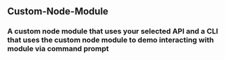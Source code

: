 <h2> Custom-Node-Module </h2>
<h3> A custom node module that uses your selected API and a CLI that uses the custom node module to demo interacting with module via command prompt  </h3>
